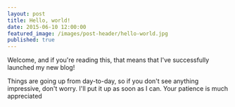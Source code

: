 ```yaml
---
layout: post
title: Hello, world!
date: 2015-06-10 12:00:00
featured_image: /images/post-header/hello-world.jpg
published: true
---
```


Welcome, and if you're reading this, that means that I've successfully launched my new blog!

Things are going up from day-to-day, so if you don't see anything impressive, don't worry. I'll put it up as soon as I can. Your patience is much appreciated


